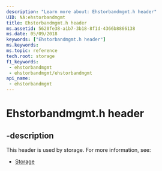 ```yaml
---
description: "Learn more about: Ehstorbandmgmt.h header"
UID: NA:ehstorbandmgmt
title: Ehstorbandmgmt.h header
ms.assetid: 5620fe38-a1b7-3b18-8f1d-4366b8866138
ms.date: 05/09/2018
keywords: ["Ehstorbandmgmt.h header"]
ms.keywords: 
ms.topic: reference
tech.root: storage
f1_keywords:
 - ehstorbandmgmt
 - ehstorbandmgmt/ehstorbandmgmt
api_name:
 - ehstorbandmgmt
---
```


# Ehstorbandmgmt.h header


## -description

This header is used by storage. For more information, see:

- [Storage](../_storage/index.md)

